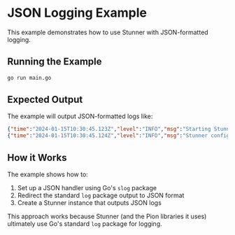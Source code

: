 # JSON Logging Example

This example demonstrates how to use Stunner with JSON-formatted logging.

## Running the Example

```bash
go run main.go
```

## Expected Output

The example will output JSON-formatted logs like:

```json
{"time":"2024-01-15T10:30:45.123Z","level":"INFO","msg":"Starting Stunner with JSON logging"}
{"time":"2024-01-15T10:30:45.124Z","level":"INFO","msg":"Stunner configuration applied successfully"}
```

## How it Works

The example shows how to:
1. Set up a JSON handler using Go's `slog` package
2. Redirect the standard `log` package output to JSON format
3. Create a Stunner instance that outputs JSON logs

This approach works because Stunner (and the Pion libraries it uses) ultimately use Go's standard `log` package for logging. 